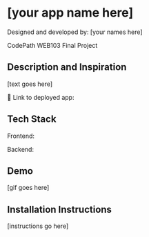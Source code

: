 # [your app name here]

Designed and developed by: [your names here]

CodePath WEB103 Final Project

## Description and Inspiration

[text goes here]

🔗 Link to deployed app:

## Tech Stack

Frontend:

Backend:

## Demo

[gif goes here]

## Installation Instructions

[instructions go here]
